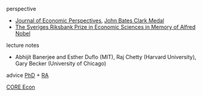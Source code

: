 


perspective
- [Journal of Economic Perspectives](https://www.aeaweb.org/journals/jep/search-results?ArticleSearch%5Bwithin%5D%5Barticletitle%5D=1&ArticleSearch%5Bwithin%5D%5Barticleabstract%5D=1&ArticleSearch%5Bwithin%5D%5Bauthorlast%5D=1&JelClass%5Bvalue%5D=0&journal=3&ArticleSearch%5Bq%5D=econometrics), [John Bates Clark Medal](https://www.aeaweb.org/about-aea/honors-awards/bates-clark)
- [The Sveriges Riksbank Prize in Economic Sciences in Memory of Alfred Nobel](https://www.nobelprize.org/prizes/economic-sciences/)


lecture notes
- Abhijit Banerjee and Esther Duflo (MIT), Raj Chetty (Harvard University), Gary Becker (University of Chicago)
  
advice [PhD](https://sites.google.com/view/econgradadvice/) + [RA](https://github.com/gentzkow/lab-manual/wiki)

[CORE Econ](https://www.core-econ.org/)
